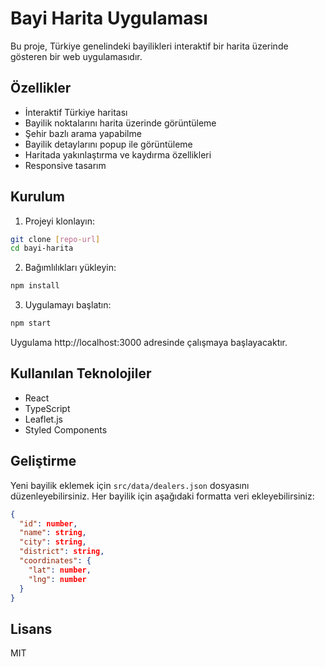 # Bayi Harita Uygulaması

Bu proje, Türkiye genelindeki bayilikleri interaktif bir harita üzerinde gösteren bir web uygulamasıdır.

## Özellikler

- İnteraktif Türkiye haritası
- Bayilik noktalarını harita üzerinde görüntüleme
- Şehir bazlı arama yapabilme
- Bayilik detaylarını popup ile görüntüleme
- Haritada yakınlaştırma ve kaydırma özellikleri
- Responsive tasarım

## Kurulum

1. Projeyi klonlayın:
```bash
git clone [repo-url]
cd bayi-harita
```

2. Bağımlılıkları yükleyin:
```bash
npm install
```

3. Uygulamayı başlatın:
```bash
npm start
```

Uygulama http://localhost:3000 adresinde çalışmaya başlayacaktır.

## Kullanılan Teknolojiler

- React
- TypeScript
- Leaflet.js
- Styled Components

## Geliştirme

Yeni bayilik eklemek için `src/data/dealers.json` dosyasını düzenleyebilirsiniz. Her bayilik için aşağıdaki formatta veri ekleyebilirsiniz:

```json
{
  "id": number,
  "name": string,
  "city": string,
  "district": string,
  "coordinates": {
    "lat": number,
    "lng": number
  }
}
```

## Lisans

MIT 